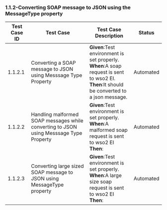 ### 1.1.2-Converting SOAP message to JSON using the MessageType property

| Test Case ID| Test Case| Test Case Description| Status|
| ----------| --------| ----------| ------|
| 1.1.2.1| Converting a SOAP message to JSON using Messsage Type Property| **Given**:Test environment is set properly. </br> **When**:A soap request is sent to wso2 EI. </br> **Then**:It should be converted to a json message.| Automated|
| 1.1.2.2| Handling malformed SOAP messages while converting to JSON using Messsage Type Property| **Given**:Test environment is set properly. </br> **When**:A malformed soap request is sent to wso2 EI</br> **Then**:| Automated|
| 1.1.2.3| Converting large sized SOAP message to JSON using MessageType property| **Given**:Test environment is set properly. </br> **When**:A large size soap request is sent to wso2 EI</br> **Then**:| Automated|

